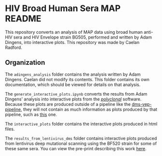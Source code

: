 # HIV Broad Human Sera MAP README

This repository converts an analysis of MAP data using broad human anti-HIV sera and HIV Envelope strain BG505, performed and written by Adam Dingens, into interactive plots. This repository was made by Caelan Radford. 

## Organization

The `adingens_analysis` folder contains the analysis written by Adam Dingens. Caelan did not modify its contents. This folder contains its own documentation, which should be viewed for details on that analysis. 

The `generate_interactive_plots.ipynb` converts the results from Adam Dingens' analysis into interactive plots from the [*polyclonal*](https://jbloomlab.github.io/polyclonal/) software. Because these plots are produced outside of a pipeline like the [dms-vep-pipeline](https://github.com/dms-vep/dms-vep-pipeline), they will not contain as much information as plots produced by that pipeline, such as [this](https://dms-vep.github.io/HIV_Envelope_BF520_DMS_CD4bs_sera/IDC508_escape_plot.html) one. 

The `interactive_plots` folder contains the interactive plots produced in html files. 

The `results_from_lentivirus_dms` folder contains interactive plots produced from lentivirus deep mutational scanning using the BF520 strain for some of these same sera. You can view the pre-print describing this work [here](https://www.biorxiv.org/content/10.1101/2023.03.23.533993v1.abstract).